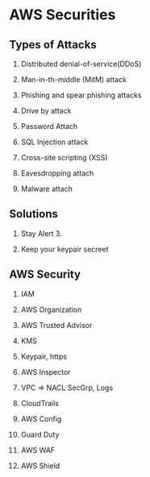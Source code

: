 # AWS Securities

## Types of Attacks

1. Distributed denial-of-service(DDoS)

2. Man-in-th-middle (MitM) attack

3. Phishing and spear phishing attacks

4. Drive by attack

5. Password Attach

6. SQL Injection attack

7. Cross-site scripting (XSS)

8. Eavesdropping attach

9. Malware attach

## Solutions

1. Stay Alert 3.

2. Keep your keypair secreet

## AWS Security

1. IAM

2. AWS Organization

3. AWS Trusted Advisor

4. KMS

5. Keypair, https

6. AWS Inspector

7. VPC => NACL SecGrp, Logs

8. CloudTrails

9. AWS Config

10. Guard Duty

11. AWS WAF

12. AWS Shield
